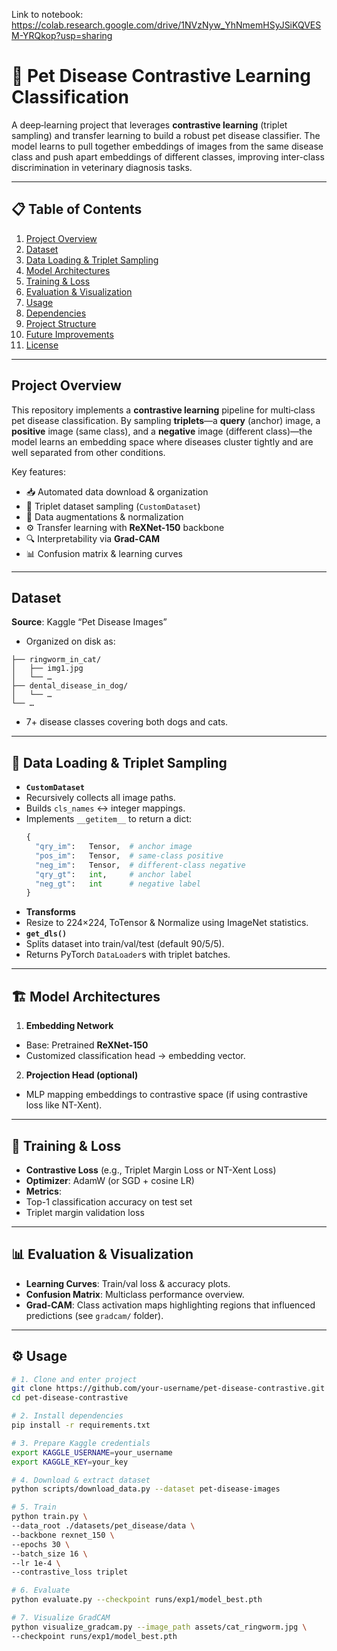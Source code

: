 

Link to notebook: https://colab.research.google.com/drive/1NVzNyw_YhNmemHSyJSiKQVESM-YRQkop?usp=sharing

# 🐾 Pet Disease Contrastive Learning Classification

A deep‐learning project that leverages **contrastive learning** (triplet sampling) and transfer learning to build a robust pet disease classifier. The model learns to pull together embeddings of images from the same disease class and push apart embeddings of different classes, improving inter-class discrimination in veterinary diagnosis tasks.

---

## 📋 Table of Contents

1. [Project Overview](#project-overview)  
2. [Dataset](#dataset)  
3. [Data Loading & Triplet Sampling](#data-loading--triplet-sampling)  
4. [Model Architectures](#model-architectures)  
5. [Training & Loss](#training--loss)  
6. [Evaluation & Visualization](#evaluation--visualization)  
7. [Usage](#usage)  
8. [Dependencies](#dependencies)  
9. [Project Structure](#project-structure)  
10. [Future Improvements](#future-improvements)  
11. [License](#license)  

---

## Project Overview

This repository implements a **contrastive learning** pipeline for multi‐class pet disease classification. By sampling **triplets**—a **query** (anchor) image, a **positive** image (same class), and a **negative** image (different class)—the model learns an embedding space where diseases cluster tightly and are well separated from other conditions.

Key features:
- 📥 Automated data download & organization  
- 🔄 Triplet dataset sampling (`CustomDataset`)  
- 🔄 Data augmentations & normalization  
- ⚙️ Transfer learning with **ReXNet-150** backbone  
- 🔍 Interpretability via **Grad-CAM**  
- 📊 Confusion matrix & learning curves  

---

##  Dataset

**Source**: Kaggle “Pet Disease Images”  
- Organized on disk as:
```datasets/pet_disease/data/
├── ringworm_in_cat/
│   ├── img1.jpg
│   └── …
├── dental_disease_in_dog/
│   └── …
└── …
```

- 7+ disease classes covering both dogs and cats.

---

## 🔄 Data Loading & Triplet Sampling

- **`CustomDataset`**  
- Recursively collects all image paths.  
- Builds `cls_names` ↔ integer mappings.  
- Implements `__getitem__` to return a dict:
  ```python
  {
    "qry_im":   Tensor,  # anchor image
    "pos_im":   Tensor,  # same‐class positive
    "neg_im":   Tensor,  # different‐class negative
    "qry_gt":   int,     # anchor label
    "neg_gt":   int      # negative label
  }
  ```
- **Transforms**  
- Resize to 224×224, ToTensor & Normalize using ImageNet statistics.
- **`get_dls()`**  
- Splits dataset into train/val/test (default 90/5/5).  
- Returns PyTorch `DataLoader`s with triplet batches.

---

## 🏗️ Model Architectures

1. **Embedding Network**  
 - Base: Pretrained **ReXNet-150**  
 - Customized classification head → embedding vector.

2. **Projection Head (optional)**  
 - MLP mapping embeddings to contrastive space (if using contrastive loss like NT-Xent).

---

## 🧪 Training & Loss

- **Contrastive Loss** (e.g., Triplet Margin Loss or NT-Xent Loss)  
- **Optimizer**: AdamW (or SGD + cosine LR)  
- **Metrics**:  
- Top-1 classification accuracy on test set  
- Triplet margin validation loss  

---

## 📊 Evaluation & Visualization

- **Learning Curves**: Train/val loss & accuracy plots.  
- **Confusion Matrix**: Multiclass performance overview.  
- **Grad-CAM**: Class activation maps highlighting regions that influenced predictions (see `gradcam/` folder).

---

## ⚙️ Usage

```bash
# 1. Clone and enter project
git clone https://github.com/your-username/pet-disease-contrastive.git
cd pet-disease-contrastive

# 2. Install dependencies
pip install -r requirements.txt

# 3. Prepare Kaggle credentials
export KAGGLE_USERNAME=your_username
export KAGGLE_KEY=your_key

# 4. Download & extract dataset
python scripts/download_data.py --dataset pet-disease-images

# 5. Train
python train.py \
--data_root ./datasets/pet_disease/data \
--backbone rexnet_150 \
--epochs 30 \
--batch_size 16 \
--lr 1e-4 \
--contrastive_loss triplet

# 6. Evaluate
python evaluate.py --checkpoint runs/exp1/model_best.pth

# 7. Visualize GradCAM
python visualize_gradcam.py --image_path assets/cat_ringworm.jpg \
--checkpoint runs/exp1/model_best.pth
